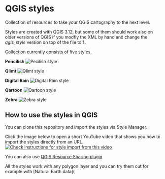 # QGIS styles
Collection of resources to take your QGIS cartography to the next level.

Styles are created with QGIS 3.12, but some of them should work also on older versions of QGIS if you modfiy the XML by hand and change the *qgis_style* version on top of the file to **1**. 

Collection currently consists of five styles.

**Pencilish**
![Pecilish style](https://github.com/tjukanovt/qgis_styles/blob/master/sample_images/pencilish_fi.png)

**Qlimt**
![Qlimt style](https://github.com/tjukanovt/qgis_styles/blob/master/sample_images/qlimt_world.png)

**Digital Rain**
![Digital Rain style](https://github.com/tjukanovt/qgis_styles/blob/master/sample_images/digital_rain.png)

**Qartoon**
![Qartoon style](https://github.com/tjukanovt/qgis_styles/blob/master/sample_images/qartoon_usa.png)

**Zebra**
![Zebra style](https://github.com/tjukanovt/qgis_styles/blob/master/sample_images/zebra.png)

## How to use the styles in QGIS

You can clone this repository and import the styles via Style Manager.

Click the image below to open a short YouTube video that shows you how to import the styles directly from an URL.
[![Check instructions for style import from this video](http://i3.ytimg.com/vi/zZW97unRBRw/maxresdefault.jpg)](https://www.youtube.com/watch?v=zZW97unRBRw)

You can also use [QGIS Resource Sharing plugin](http://qgis-contribution.github.io/QGIS-ResourceSharing/author/repository-structure.html)

All the styles work with any polygon layer and you can try them out for example with [Natural Earth data](
